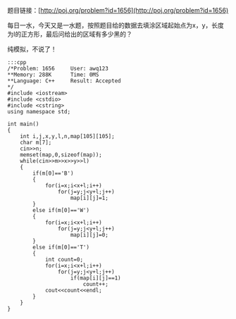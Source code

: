 <!--
.. title: POJ 1656 Counting Black C++版
.. slug: poj-1656
.. date: 2013-04-07T09:07:09+08:00
.. tags:
.. link:
.. description:
.. type: text
-->

题目链接：[http://poj.org/problem?id=1656](http://poj.org/problem?id=1656)


每日一水，今天又是一水题，按照题目给的数据去填涂区域起始点为x，y，长度为l的正方形，最后问给出的区域有多少黑的？

纯模拟，不说了！

	:::cpp
	/*Problem: 1656		User: awq123
	**Memory: 288K		Time: 0MS
	**Language: C++		Result: Accepted
	*/
	#include <iostream>
	#include <cstdio>
	#include <cstring>
	using namespace	std;

	int main()
	{
		int i,j,x,y,l,n,map[105][105];
		char m[7];
		cin>>n;
		memset(map,0,sizeof(map));
		while(cin>>m>>x>>y>>l)
		{
			if(m[0]=='B')
			{
				for(i=x;i<x+l;i++)
					for(j=y;j<y+l;j++)
						map[i][j]=1;
			}
			else if(m[0]=='W')
			{
				for(i=x;i<x+l;i++)
					for(j=y;j<y+l;j++)
						map[i][j]=0;
			}
			else if(m[0]=='T')
			{
				int count=0;
				for(i=x;i<x+l;i++)
					for(j=y;j<y+l;j++)
						if(map[i][j]==1)
							count++;
				cout<<count<<endl;
			}
		}
	}